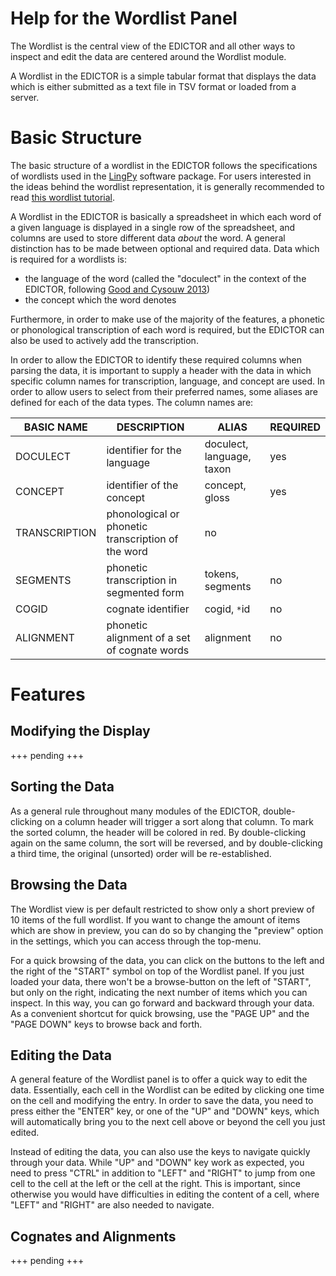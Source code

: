# Help for the Wordlist Panel

The Wordlist is the central view of the EDICTOR and all other ways to inspect and edit the data are centered around the Wordlist module.

A Wordlist in the EDICTOR is a simple tabular format that displays the data which is either submitted as a text file in TSV format or loaded from a server.

# Basic Structure

The basic structure of a wordlist in the EDICTOR follows the specifications of wordlists used in the [LingPy](http://lingpy.org) software package. 
For users interested in the ideas behind the wordlist representation, it is generally recommended to read [this wordlist tutorial](http://lingpy.org/tutorial/lingpy.basic.wordlist.html). 

A Wordlist in the EDICTOR is basically a spreadsheet in which each word of a given language is displayed in a single row of the spreadsheet, and columns are used to store different data *about* the word. A general distinction has to be made between optional and required data. Data which is required for a wordlists is:

* the language of the word (called the "doculect" in the context of the EDICTOR, following [Good and Cysouw 2013](:bib:Good2013))
* the concept which the word denotes 

Furthermore, in order to make use of the majority of the features, a phonetic or phonological transcription of each word is required, but the EDICTOR can also be used to actively add the transcription.

In order to allow the EDICTOR to identify these required columns when parsing the data, it is important to supply a header with the data in which specific column names for transcription, language, and concept are used. In order to allow users to select from their preferred names, some aliases are defined for each of the data types. The column names are:

| BASIC NAME    | DESCRIPTION                                        | ALIAS                     | REQUIRED |
| ---           | ---                                                | ---                       | ---      |
| DOCULECT      | identifier for the language                        | doculect, language, taxon | yes      |
| CONCEPT       | identifier of the concept                          | concept, gloss            | yes      |
| TRANSCRIPTION | phonological or phonetic transcription of the word | no                        |
| SEGMENTS      | phonetic transcription in segmented form           | tokens, segments          | no       |
| COGID         | cognate identifier                                 | cogid, `*`id              | no       |
| ALIGNMENT     | phonetic alignment of a set of cognate words       | alignment                 | no       |


# Features

## Modifying the Display

+++ pending +++

## Sorting the Data

As a general rule throughout many modules of the EDICTOR, double-clicking on a column header will trigger a sort along that column.
To mark the sorted column, the header will be colored in red. By double-clicking again on the same column, the sort will be reversed, and by double-clicking a third time, the original (unsorted) order will be re-established.

## Browsing the Data

The Wordlist view is per default restricted to show only a short preview of 10 items of the full wordlist. 
If you want to change the amount of items which are show in preview, you can do so by changing the "preview" option in the settings, which you can access through the top-menu.

For a quick browsing of the data, you can click on the buttons to the left and the right of the "START" symbol on top of the Wordlist panel. If you just loaded your data, there won't be a browse-button on the left of "START", but only on the right, indicating the next number of items which you can inspect. In this way, you can go forward and backward through your data. As a convenient shortcut for quick browsing, use the "PAGE UP" and the "PAGE DOWN" keys to browse back and forth.

## Editing the Data

A general feature of the Wordlist panel is to offer a quick way to edit the data. Essentially, each cell in the Wordlist can be edited by clicking one time on the cell and modifying the entry. In order to save the data, you need to press either the "ENTER" key, or one of the "UP" and "DOWN" keys, which will automatically bring you to the next cell above or beyond the cell you just edited. 

Instead of editing the data, you can also use the keys to navigate quickly through your data.
While "UP" and "DOWN" key work as expected, you need to press "CTRL" in addition to "LEFT" and "RIGHT" to jump from one cell to the cell at the left or the cell at the right. This is important, since otherwise you would have difficulties in editing the content of a cell, where "LEFT" and "RIGHT" are also needed to navigate.

## Cognates and Alignments

+++ pending +++


